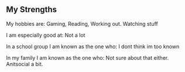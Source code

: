 ## My Strengths
<p>My hobbies are: Gaming, Reading, Working out. Watching stuff </p>
<p>I am especially good at: Not a lot </p>
<p>In a school group I am known as the one who: I dont think im too known </p> 
<p>In my family I am known as the one who: Not sure about that either. Anitsocial a bit.</p>

